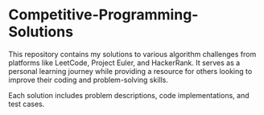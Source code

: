 # Competitive-Programming-Solutions

This repository contains my solutions to various algorithm challenges from platforms like LeetCode, Project Euler, and HackerRank. It serves as a personal learning journey while providing a resource for others looking to improve their coding and problem-solving skills.

Each solution includes problem descriptions, code implementations, and test cases.
